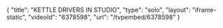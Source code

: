 {
    "title": "KETTLE DRIVERS IN STUDIO",
    "type": "solo",
    "layout": "iframe-static",
    "videoId": "6378598",
    "url": "\/tvpembed\/6378598"
}